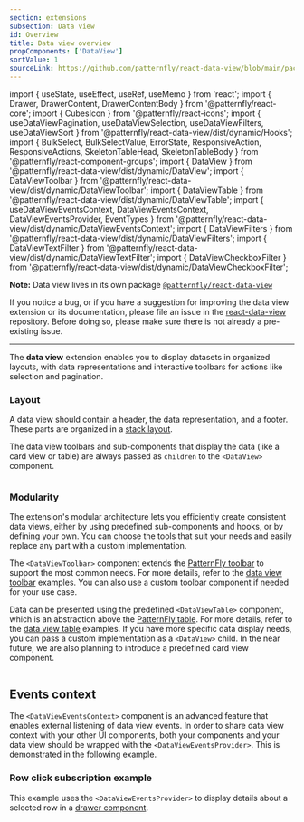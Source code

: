 ```yaml
---
section: extensions
subsection: Data view
id: Overview
title: Data view overview
propComponents: ['DataView']
sortValue: 1
sourceLink: https://github.com/patternfly/react-data-view/blob/main/packages/module/patternfly-docs/content/extensions/data-view/examples/DataView/DataView.md
--- 
```

import { useState, useEffect, useRef, useMemo } from 'react';
import { Drawer, DrawerContent, DrawerContentBody } from '@patternfly/react-core';
import { CubesIcon } from '@patternfly/react-icons';
import { useDataViewPagination, useDataViewSelection, useDataViewFilters, useDataViewSort } from '@patternfly/react-data-view/dist/dynamic/Hooks';
import { BulkSelect, BulkSelectValue, ErrorState, ResponsiveAction, ResponsiveActions, SkeletonTableHead, SkeletonTableBody } from '@patternfly/react-component-groups';
import { DataView } from '@patternfly/react-data-view/dist/dynamic/DataView';
import { DataViewToolbar } from '@patternfly/react-data-view/dist/dynamic/DataViewToolbar';
import { DataViewTable } from '@patternfly/react-data-view/dist/dynamic/DataViewTable';
import { useDataViewEventsContext, DataViewEventsContext, DataViewEventsProvider, EventTypes } from '@patternfly/react-data-view/dist/dynamic/DataViewEventsContext';
import { DataViewFilters } from '@patternfly/react-data-view/dist/dynamic/DataViewFilters';
import { DataViewTextFilter } from '@patternfly/react-data-view/dist/dynamic/DataViewTextFilter';
import { DataViewCheckboxFilter } from '@patternfly/react-data-view/dist/dynamic/DataViewCheckboxFilter';

**Note:** Data view lives in its own package [`@patternfly/react-data-view`](https://www.npmjs.com/package/@patternfly/react-data-view)

If you notice a bug, or if you have a suggestion for improving the data view extension or its documentation, please file an issue in the [react-data-view](https://github.com/patternfly/react-data-view/issues) repository. Before doing so, please make sure there is not already a pre-existing issue.

---

The **data view** extension enables you to display datasets in organized layouts, with data representations and interactive toolbars for actions like selection and pagination.

### Layout

A data view should contain a header, the data representation, and a footer. These parts are organized in a [stack layout](/layouts/stack).

The data view toolbars and sub-components that display the data (like a card view or table) are always passed as `children` to the `<DataView>` component.

```js file="./AbstractLayoutExample.tsx"

```

### Modularity

The extension's modular architecture lets you efficiently create consistent data views, either by using predefined sub-components and hooks, or by defining your own. You can choose the tools that suit your needs and easily replace any part with a custom implementation.

The `<DataViewToolbar>` component extends the [PatternFly toolbar](/components/toolbar) to support the most common needs. For more details, refer to the [data view toolbar](/extensions/data-view/toolbar) examples. You can also use a custom toolbar component if needed for your use case.

Data can be presented using the predefined `<DataViewTable>` component, which is an abstraction above the [PatternFly table](/components/table). For more details, refer to the [data view table](/extensions/data-view/table) examples. If you have more specific data display needs, you can pass a custom implementation as a `<DataView>` child. In the near future, we are also planning to introduce a predefined card view component.

```js file="./PredefinedLayoutFullExample.tsx"

```

## Events context

The `<DataViewEventsContext>` component is an advanced feature that enables external listening of data view events. In order to share data view context with your other UI components, both your components and your data view should be wrapped with the `<DataViewEventsProvider>`. This is demonstrated in the following example.

### Row click subscription example
This example uses the `<DataViewEventsProvider>` to display details about a selected row in a [drawer component](/components/drawer).


```js file="./EventsExample.tsx"

```
